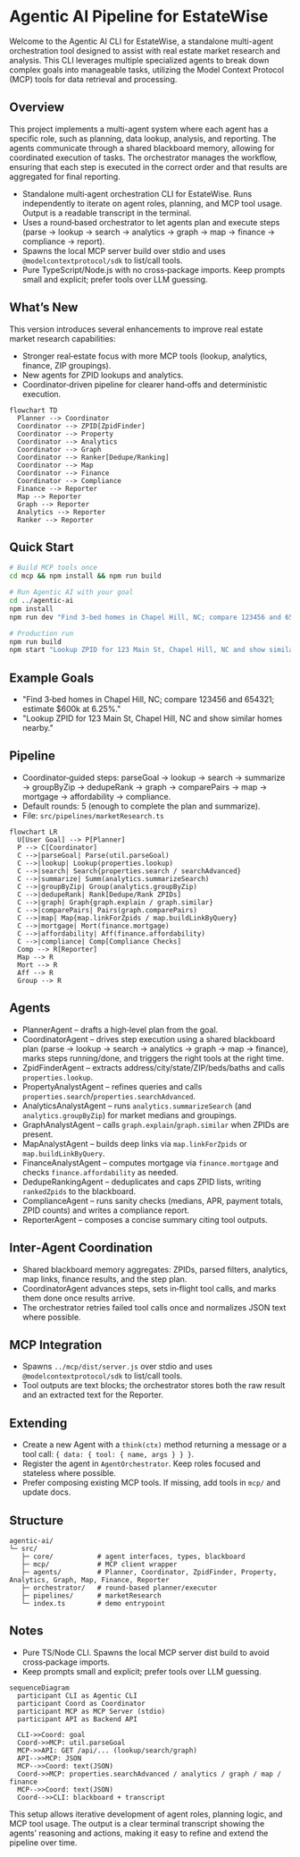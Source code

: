 # Agentic AI Pipeline for EstateWise

Welcome to the Agentic AI CLI for EstateWise, a standalone multi-agent orchestration tool designed to assist with real estate market research and analysis. This CLI leverages multiple specialized agents to break down complex goals into manageable tasks, utilizing the Model Context Protocol (MCP) tools for data retrieval and processing.

## Overview

This project implements a multi-agent system where each agent has a specific role, such as planning, data lookup, analysis, and reporting. The agents communicate through a shared blackboard memory, allowing for coordinated execution of tasks. The orchestrator manages the workflow, ensuring that each step is executed in the correct order and that results are aggregated for final reporting.
- Standalone multi‑agent orchestration CLI for EstateWise. Runs independently to iterate on agent roles, planning, and MCP tool usage. Output is a readable transcript in the terminal.
- Uses a round‑based orchestrator to let agents plan and execute steps (parse → lookup → search → analytics → graph → map → finance → compliance → report).
- Spawns the local MCP server build over stdio and uses `@modelcontextprotocol/sdk` to list/call tools.
- Pure TypeScript/Node.js with no cross‑package imports. Keep prompts small and explicit; prefer tools over LLM guessing.

## What’s New

This version introduces several enhancements to improve real estate market research capabilities:

- Stronger real‑estate focus with more MCP tools (lookup, analytics, finance, ZIP groupings).
- New agents for ZPID lookups and analytics.
- Coordinator‑driven pipeline for clearer hand‑offs and deterministic execution.

```mermaid
flowchart TD
  Planner --> Coordinator
  Coordinator --> ZPID[ZpidFinder]
  Coordinator --> Property
  Coordinator --> Analytics
  Coordinator --> Graph
  Coordinator --> Ranker[Dedupe/Ranking]
  Coordinator --> Map
  Coordinator --> Finance
  Coordinator --> Compliance
  Finance --> Reporter
  Map --> Reporter
  Graph --> Reporter
  Analytics --> Reporter
  Ranker --> Reporter
```

## Quick Start
```bash
# Build MCP tools once
cd mcp && npm install && npm run build

# Run Agentic AI with your goal
cd ../agentic-ai
npm install
npm run dev "Find 3-bed homes in Chapel Hill, NC; compare 123456 and 654321; estimate $600k at 6.25%."

# Production run
npm run build
npm start "Lookup ZPID for 123 Main St, Chapel Hill, NC and show similar homes nearby."
```

## Example Goals
- "Find 3‑bed homes in Chapel Hill, NC; compare 123456 and 654321; estimate $600k at 6.25%."
- "Lookup ZPID for 123 Main St, Chapel Hill, NC and show similar homes nearby."

## Pipeline
- Coordinator‑guided steps: parseGoal → lookup → search → summarize → groupByZip → dedupeRank → graph → comparePairs → map → mortgage → affordability → compliance.
- Default rounds: 5 (enough to complete the plan and summarize).
- File: `src/pipelines/marketResearch.ts`

```mermaid
flowchart LR
  U[User Goal] --> P[Planner]
  P --> C[Coordinator]
  C -->|parseGoal| Parse(util.parseGoal)
  C -->|lookup| Lookup(properties.lookup)
  C -->|search| Search{properties.search / searchAdvanced}
  C -->|summarize| Summ(analytics.summarizeSearch)
  C -->|groupByZip| Group(analytics.groupByZip)
  C -->|dedupeRank| Rank[Dedupe/Rank ZPIDs]
  C -->|graph| Graph{graph.explain / graph.similar}
  C -->|comparePairs| Pairs(graph.comparePairs)
  C -->|map| Map{map.linkForZpids / map.buildLinkByQuery}
  C -->|mortgage| Mort(finance.mortgage)
  C -->|affordability| Aff(finance.affordability)
  C -->|compliance| Comp[Compliance Checks]
  Comp --> R[Reporter]
  Map --> R
  Mort --> R
  Aff --> R
  Group --> R
```

## Agents
- PlannerAgent – drafts a high‑level plan from the goal.
- CoordinatorAgent – drives step execution using a shared blackboard plan (parse → lookup → search → analytics → graph → map → finance), marks steps running/done, and triggers the right tools at the right time.
- ZpidFinderAgent – extracts address/city/state/ZIP/beds/baths and calls `properties.lookup`.
- PropertyAnalystAgent – refines queries and calls `properties.search`/`properties.searchAdvanced`.
- AnalyticsAnalystAgent – runs `analytics.summarizeSearch` (and `analytics.groupByZip`) for market medians and groupings.
- GraphAnalystAgent – calls `graph.explain`/`graph.similar` when ZPIDs are present.
- MapAnalystAgent – builds deep links via `map.linkForZpids` or `map.buildLinkByQuery`.
- FinanceAnalystAgent – computes mortgage via `finance.mortgage` and checks `finance.affordability` as needed.
- DedupeRankingAgent – deduplicates and caps ZPID lists, writing `rankedZpids` to the blackboard.
- ComplianceAgent – runs sanity checks (medians, APR, payment totals, ZPID counts) and writes a compliance report.
- ReporterAgent – composes a concise summary citing tool outputs.

## Inter‑Agent Coordination
- Shared blackboard memory aggregates: ZPIDs, parsed filters, analytics, map links, finance results, and the step plan.
- CoordinatorAgent advances steps, sets in‑flight tool calls, and marks them done once results arrive.
- The orchestrator retries failed tool calls once and normalizes JSON text where possible.

## MCP Integration
- Spawns `../mcp/dist/server.js` over stdio and uses `@modelcontextprotocol/sdk` to list/call tools.
- Tool outputs are text blocks; the orchestrator stores both the raw result and an extracted text for the Reporter.

## Extending
- Create a new Agent with a `think(ctx)` method returning a message or a tool call: `{ data: { tool: { name, args } } }`.
- Register the agent in `AgentOrchestrator`. Keep roles focused and stateless where possible.
- Prefer composing existing MCP tools. If missing, add tools in `mcp/` and update docs.

## Structure
```
agentic-ai/
└─ src/
   ├─ core/           # agent interfaces, types, blackboard
   ├─ mcp/            # MCP client wrapper
   ├─ agents/         # Planner, Coordinator, ZpidFinder, Property, Analytics, Graph, Map, Finance, Reporter
   ├─ orchestrator/   # round-based planner/executor
   ├─ pipelines/      # marketResearch
   └─ index.ts        # demo entrypoint
```

## Notes
- Pure TS/Node CLI. Spawns the local MCP server dist build to avoid cross‑package imports.
- Keep prompts small and explicit; prefer tools over LLM guessing.
```mermaid
sequenceDiagram
  participant CLI as Agentic CLI
  participant Coord as Coordinator
  participant MCP as MCP Server (stdio)
  participant API as Backend API

  CLI->>Coord: goal
  Coord->>MCP: util.parseGoal
  MCP->>API: GET /api/... (lookup/search/graph)
  API-->>MCP: JSON
  MCP-->>Coord: text(JSON)
  Coord->>MCP: properties.searchAdvanced / analytics / graph / map / finance
  MCP-->>Coord: text(JSON)
  Coord-->>CLI: blackboard + transcript
```

This setup allows iterative development of agent roles, planning logic, and MCP tool usage. The output is a clear terminal transcript showing the agents' reasoning and actions, making it easy to refine and extend the pipeline over time.
